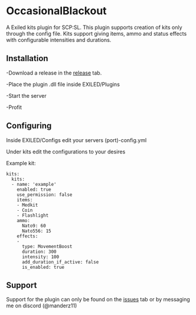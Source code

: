 # OccasionalBlackout

A Exiled kits plugin for SCP:SL. This plugin supports creation of kits only through the config file. Kits support giving items, ammo and status effects with configurable intensities and durations.

## Installation

-Download a release in the [release](https://github.com/manderz11/ExiledKitsPlugin/releases) tab.

-Place the plugin .dll file inside EXILED/Plugins

-Start the server

-Profit

## Configuring

Inside EXILED/Configs edit your servers (port)-config.yml

Under kits edit the configurations to your desires

Example kit:
```
kits:
  kits:
  - name: 'example'
    enabled: true
    use_permission: false
    items:
    - Medkit
    - Coin
    - Flashlight
    ammo:
      Nato9: 60
      Nato556: 15
    effects:
    -
      type: MovementBoost
      duration: 300
      intensity: 100
      add_duration_if_active: false
      is_enabled: true
```

## Support

Support for the plugin can only be found on the [issues](https://github.com/manderz11/ExiledKitsPlugin/issues) tab or by messaging me on discord (@manderz11)
